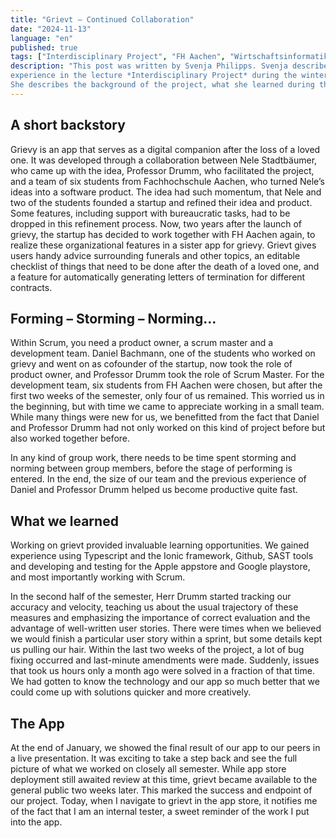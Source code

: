 ```yaml
---
title: "Grievt – Continued Collaboration" 
date: "2024-11-13"
language: "en"
published: true
tags: ["Interdisciplinary Project", "FH Aachen", "Wirtschaftsinformatik"]
description: "This post was written by Svenja Philipps. Svenja describes her 
experience in the lecture *Interdisciplinary Project* during the winter term 2023.
She describes the background of the project, what she learned during the lecture." 
---
```


## A short backstory

Grievy is an app that serves as a digital companion after the loss of a loved one.
It was developed through a collaboration between Nele Stadtbäumer, who came up with
the idea, Professor Drumm, who facilitated the project, and a team of six students
from Fachhochschule Aachen, who turned Nele’s ideas into a software product.
The idea had such momentum, that Nele and two of the students founded a startup
and refined their idea and product. Some features, including support with
bureaucratic tasks, had to be dropped in this refinement process.
Now, two years after the launch of
grievy, the startup has decided to work together with FH Aachen again, to
realize these organizational features in a sister app for grievy. Grievt
gives users handy advice surrounding funerals
and other topics, an editable checklist of things that need to be done after
the death of a loved one, and a feature for automatically generating letters of
termination for different contracts.

## Forming – Storming – Norming…

Within Scrum, you need a product owner, a scrum master and a development team. Daniel
Bachmann, one of the students who worked on grievy and went on as cofounder of the
startup, now took the role of product owner, and Professor Drumm took the role of Scrum
Master. For the development team, six students from FH Aachen were chosen, but after
the first two weeks of the semester, only four of us remained. This worried us in the
beginning, but with time we came to appreciate working in a small team. While many
things were new for us, we benefitted from the fact that Daniel and Professor Drumm
had not only worked on this kind of project before but also worked together before.

In any kind of group work, there needs to be time spent storming and norming between
group members, before the stage of performing is entered. In the end, the size of our
team and the previous experience of Daniel and Professor Drumm helped us become productive
quite fast.

## What we learned

Working on grievt provided invaluable learning opportunities. We gained experience
using Typescript and the Ionic framework, Github, SAST tools and developing and testing
for the Apple appstore and Google playstore, and most importantly working with Scrum.

In the second half
of the semester, Herr Drumm started tracking our accuracy and velocity, teaching us
about the usual trajectory of these measures and emphasizing the importance of correct
evaluation and the advantage of well-written user stories. There were times when we
believed we would finish a particular user story within a sprint, but some details
kept us pulling our hair. Within the last two weeks of the project, a lot of bug fixing
occurred and last-minute amendments were made. Suddenly, issues that took us hours
only a month ago were solved in a fraction of that time. We had gotten to know the
technology and our app so much better that we could come up with solutions quicker
and more creatively.

## The App

At the end of January, we showed the final result of our app to our peers in a live
presentation. It was exciting to take a step back and see the full picture of what
we worked on closely all semester. While app store deployment still awaited review
at this time, grievt became available to the general public two weeks later. This
marked the success and endpoint of our project. Today, when I navigate to
grievt in the app store, it notifies me of the fact that I am an internal tester,
a sweet reminder of the work I put into the app.
